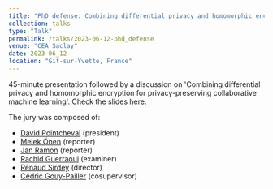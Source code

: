 ```yaml
---
title: "PhD defense: Combining differential privacy and homomorphic encryption for privacy-preserving collaborative machine learning"
collection: talks
type: "Talk"
permalink: /talks/2023-06-12-phd_defense
venue: "CEA Saclay"
date: 2023-06_12
location: "Gif-sur-Yvette, France"
---
```

45-minute presentation followed by a discussion on 'Combining differential privacy and homomorphic encryption for privacy-preserving collaborative machine learning'​. Check the slides [here](#files\PhD_defense_without_additional_slides.pdf).

The jury was composed of:
- [David Pointcheval](https://www.di.ens.fr/david.pointcheval/index.php) (president)
- [Melek Önen](https://www.eurecom.fr/en/people/onen-melek) (reporter)
- [Jan Ramon](http://researchers.lille.inria.fr/jramon/) (reporter)
- [Rachid Guerraoui](https://people.epfl.ch/rachid.guerraoui) (examiner)
- [Renaud Sirdey](http://sirdeyre.free.fr/) (director)
- [Cédric Gouy-Pailler](https://gouypailler.github.io/) (cosupervisor)